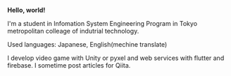 __Hello, world!__

I'm a student in Infomation System Engineering Program in Tokyo metropolitan colleage of indutrial technology.

Used languages: Japanese, English(mechine translate)

I develop video game with Unity or pyxel and web services with flutter and firebase.
I sometime post articles for Qiita.

